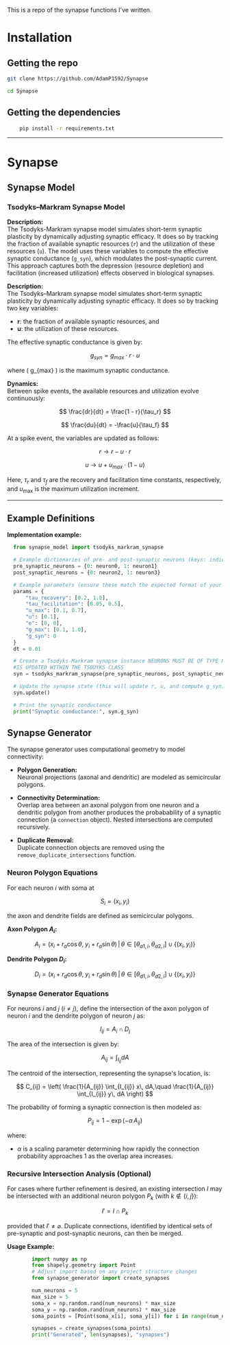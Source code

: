 
This is a repo of the synapse functions I've written.

# Installation
## Getting the repo
```bash
git clone https://github.com/AdamP1592/Synapse

cd Synapse

```

## Getting the dependencies

```bash
    pip install -r requirements.txt

```

---
# Synapse

## Synapse Model

### Tsodyks–Markram Synapse Model
**Description:**  
The Tsodyks-Markram synapse model simulates short-term synaptic plasticity by dynamically adjusting synaptic efficacy. It does so by tracking the fraction of available synaptic resources (`r`) and the utilization of these resources (`u`). The model uses these variables to compute the effective synaptic conductance (`g_syn`), which modulates the post-synaptic current. This approach captures both the depression (resource depletion) and facilitation (increased utilization) effects observed in biological synapses.



**Description:**  
The Tsodyks–Markram synapse model simulates short-term synaptic plasticity by dynamically adjusting synaptic efficacy. It does so by tracking two key variables:  
- **r**: the fraction of available synaptic resources, and  
- **u**: the utilization of these resources.  

The effective synaptic conductance is given by:

$$
g_{syn} = g_{max} \cdot r \cdot u
$$

where \( g_{max} \) is the maximum synaptic conductance.

**Dynamics:**  
Between spike events, the available resources and utilization evolve continuously:

$$
\frac{dr}{dt} = \frac{1 - r}{\tau_r}
$$

$$
\frac{du}{dt} = -\frac{u}{\tau_f}
$$

At a spike event, the variables are updated as follows:

$$
r \rightarrow r - u \cdot r
$$

$$
u \rightarrow u + u_{max} \cdot (1 - u)
$$

Here, ${\tau_r}$ and ${\tau_f}$ are the recovery and facilitation time constants, respectively, and $u_{\max}$ is the maximum utilization increment.

---

## Example Definitions

**Implementation example:**
```python
  from synapse_model import tsodyks_markram_synapse

  # Example dictionaries of pre- and post-synaptic neurons (keys: indices, values: neuron objects)
  pre_synaptic_neurons = {0: neuron0, 1: neuron1}  
  post_synaptic_neurons = {0: neuron2, 1: neuron3}

  # Example parameters (ensure these match the expected format of your model)
  params = {
      "tau_recovery": [0.2, 1.0],
      "tau_facilitation": [0.05, 0.5],
      "u_max": [0.1, 0.7],
      "u": [0.1],
      "e": [0, 0],
      "g_max": [0.1, 1.0],
      "g_syn": 0
  }
  dt = 0.01

  # Create a Tsodyks-Markram synapse instance NEURONS MUST BE OF TYPE NEURON AS I_SYN
  #IS UPDATED WITHIN THE TSODYKS CLASS
  syn = tsodyks_markram_synapse(pre_synaptic_neurons, post_synaptic_neurons, params, dt)

  # Update the synapse state (this will update r, u, and compute g_syn)
  syn.update()

  # Print the synaptic conductance
  print("Synaptic conductance:", syn.g_syn)

```


## Synapse Generator

The synapse generator uses computational geometry to model connectivity:

- **Polygon Generation:**  
  Neuronal projections (axonal and dendritic) are modeled as semicircular polygons.
  
- **Connectivity Determination:**  
  Overlap area between an axonal polygon from one neuron and a dendritic polygon from another produces the probabability of a synaptic connection (a `connection` object). Nested intersections are computed recursively.
  
- **Duplicate Removal:**  
  Duplicate connection objects are removed using the `remove_duplicate_intersections` function.
### Neuron Polygon Equations

For each neuron $i$ with soma at

$$
S_i = (x_i, y_i)
$$

the axon and dendrite fields are defined as semicircular polygons.

**Axon Polygon $A_i$:**

$$
A_i = { (x_i + r_a \cos \theta,\; y_i + r_a \sin \theta) \,\bigg|\, \theta \in [\theta_{a1,i},\, \theta_{a2,i}] } \cup \{(x_i, y_i)\}
$$

**Dendrite Polygon $D_i$:**

$$
D_i = { (x_i + r_d \cos \theta,\; y_i + r_d \sin \theta) \,\bigg|\, \theta \in [\theta_{d1,i},\, \theta_{d2,i}] } \cup \{(x_i, y_i)\}
$$

### Synapse Generator Equations

For neurons $i$ and $j$ ($i \neq j$), define the intersection of the axon polygon of neuron $i$ and the dendrite polygon of neuron $j$ as:

$$
I_{ij} = A_i \cap D_j
$$

The area of the intersection is given by:

$$
A_{ij} = \int_{I_{ij}} dA
$$

The centroid of the intersection, representing the synapse's location, is:

$$
C_{ij} = \left( \frac{1}{A_{ij}} \int_{I_{ij}} x\, dA,\quad \frac{1}{A_{ij}} \int_{I_{ij}} y\, dA \right)
$$

The probability of forming a synaptic connection is then modeled as:

$$
P_{ij} = 1 - \exp\left(-\alpha \, A_{ij}\right)
$$

where:
- $\alpha$ is a scaling parameter determining how rapidly the connection probability approaches 1 as the overlap area increases.

### Recursive Intersection Analysis (Optional)

For cases where further refinement is desired, an existing intersection $I$ may be intersected with an additional neuron polygon $P_k$ (with $k \notin \{i,j\}$):

$$
I' = I \cap P_k
$$

provided that $I' \neq \varnothing$. Duplicate connections, identified by identical sets of pre-synaptic and post-synaptic neurons, can then be merged.

**Usage Example:**  
```python
        import numpy as np
        from shapely.geometry import Point
        # Adjust import based on any project structure changes
        from synapse_generator import create_synapses  

        num_neurons = 5
        max_size = 5
        soma_x = np.random.rand(num_neurons) * max_size
        soma_y = np.random.rand(num_neurons) * max_size
        soma_points = [Point(soma_x[i], soma_y[i]) for i in range(num_neurons)]

        synapses = create_synapses(soma_points)
        print("Generated", len(synapses), "synapses")
```